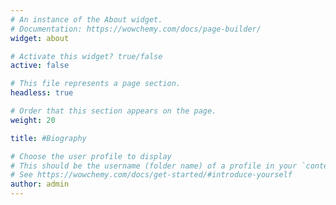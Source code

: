 ```yaml
---
# An instance of the About widget.
# Documentation: https://wowchemy.com/docs/page-builder/
widget: about

# Activate this widget? true/false
active: false 

# This file represents a page section.
headless: true

# Order that this section appears on the page.
weight: 20

title: #Biography

# Choose the user profile to display
# This should be the username (folder name) of a profile in your `content/authors/` folder.
# See https://wowchemy.com/docs/get-started/#introduce-yourself
author: admin
---
```

